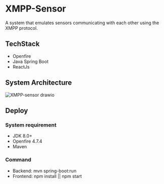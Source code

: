 # XMPP-Sensor
A system that emulates sensors communicating with each other using the XMPP protocol.

## TechStack
- Openfire
- Java Spring Boot
- ReactJs

## System Architecture

![XMPP-sensor drawio](https://github.com/nguyennp305/XMPP-sensor/assets/73520514/ddac48bb-6738-4b4a-90ca-eca93cac8f4f)

## Deploy
### System requirement
- JDK 8.0+
- Openfire 4.7.4
- Maven
### Command
- Backend: mvn spring-boot:run
- Frontend: npm install ||
            npm start
